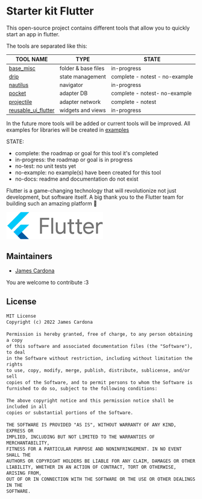 # Starter kit Flutter

This open-source project contains different tools that allow you to quickly start an app in flutter.

The tools are separated like this:

| TOOL NAME                                  | TYPE                | STATE                          |
| ------------------------------------------ | ------------------- | ------------------------------ |
| [base_misc][base_misc]                     | folder & base files | in-progress                    |
| [drip][drip]                               | state management    | complete - notest - no-example |
| [nautilus][nautilus]                       | navigator           | in-progress                    |
| [pocket][pocket]                           | adapter DB          | complete - notest- no-example  |
| [projectile][projectile]                   | adapter network     | complete - notest              |
| [reusable_ui_flutter][reusable_ui_flutter] | widgets and views   | in-progress                    |

In the future more tools will be added or current tools will be improved.
All examples for libraries will be created in [examples][examples]

STATE:

* complete: the roadmap or goal for this tool it's completed
* in-progress: the roadmap or goal is in progress
* no-test: no unit tests yet
* no-example: no example(s) have been created for this tool
* no-docs: readme and documentation do not exist

Flutter is a game-changing technology that will revolutionize not just development, but software itself. A big thank you to the Flutter team for building such an amazing platform 💙 

<a href="https://github.com/flutter/flutter">
  <img alt="Flutter"
       src="https://github.com/jamescardona11/argo/blob/main/img/flutter_logo.png?raw=true" />
</a>

## Maintainers

- [James Cardona](https://github.com/jamescardona11)

You are welcome to contribute :3

## License

    MIT License
    Copyright (c) 2022 James Cardona
    
    Permission is hereby granted, free of charge, to any person obtaining a copy
    of this software and associated documentation files (the "Software"), to deal
    in the Software without restriction, including without limitation the rights
    to use, copy, modify, merge, publish, distribute, sublicense, and/or sell
    copies of the Software, and to permit persons to whom the Software is
    furnished to do so, subject to the following conditions:
    
    The above copyright notice and this permission notice shall be included in all
    copies or substantial portions of the Software.
    
    THE SOFTWARE IS PROVIDED "AS IS", WITHOUT WARRANTY OF ANY KIND, EXPRESS OR
    IMPLIED, INCLUDING BUT NOT LIMITED TO THE WARRANTIES OF MERCHANTABILITY,
    FITNESS FOR A PARTICULAR PURPOSE AND NONINFRINGEMENT. IN NO EVENT SHALL THE
    AUTHORS OR COPYRIGHT HOLDERS BE LIABLE FOR ANY CLAIM, DAMAGES OR OTHER
    LIABILITY, WHETHER IN AN ACTION OF CONTRACT, TORT OR OTHERWISE, ARISING FROM,
    OUT OF OR IN CONNECTION WITH THE SOFTWARE OR THE USE OR OTHER DEALINGS IN THE
    SOFTWARE.

[//]: #Ref
[base_misc]: https://github.com/jamescardona11/starter_kit_flutter/tree/main/base_misc
[drip]: https://github.com/jamescardona11/starter_kit_flutter/tree/main/drip
[nautilus]: https://github.com/jamescardona11/starter_kit_flutter/tree/main/nautilus
[pocket]: https://github.com/jamescardona11/starter_kit_flutter/tree/main/pocket
[projectile]: https://github.com/jamescardona11/starter_kit_flutter/tree/main/projectile
[reusable_ui_flutter]: https://github.com/jamescardona11/starter_kit_flutter/tree/main/reusable_ui_flutter
[examples]: https://github.com/jamescardona11/starter_kit_flutter/tree/main/examples